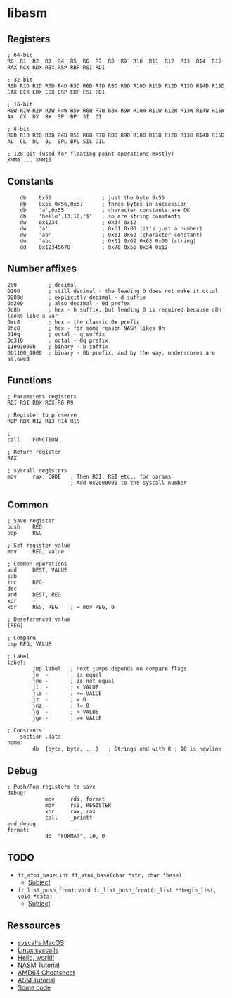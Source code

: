 # libasm

## Registers

```
; 64-bit
R0  R1  R2  R3  R4  R5  R6  R7  R8  R9  R10  R11  R12  R13  R14  R15
RAX RCX RDX RBX RSP RBP RSI RDI

; 32-bit
R0D R1D R2D R3D R4D R5D R6D R7D R8D R9D R10D R11D R12D R13D R14D R15D
EAX ECX EDX EBX ESP EBP ESI EDI

; 16-bit
R0W R1W R2W R3W R4W R5W R6W R7W R8W R9W R10W R11W R12W R13W R14W R15W
AX  CX  DX  BX  SP  BP  SI  DI

; 8-bit
R0B R1B R2B R3B R4B R5B R6B R7B R8B R9B R10B R11B R12B R13B R14B R15B
AL  CL  DL  BL  SPL BPL SIL DIL

; 128-bit (used for floating point operations mostly)
XMM0 ... XMM15
```

## Constants

```
	db    0x55                ; just the byte 0x55
	db    0x55,0x56,0x57      ; three bytes in succession
	db    'a',0x55            ; character constants are OK
	db    'hello',13,10,'$'   ; so are string constants
	dw    0x1234              ; 0x34 0x12
	dw    'a'                 ; 0x61 0x00 (it's just a number)
	dw    'ab'                ; 0x61 0x62 (character constant)
	dw    'abc'               ; 0x61 0x62 0x63 0x00 (string)
	dd    0x12345678          ; 0x78 0x56 0x34 0x12
```

## Number affixes

```
200          ; decimal
0200         ; still decimal - the leading 0 does not make it octal
0200d        ; explicitly decimal - d suffix
0d200        ; also decimal - 0d prefex
0c8h         ; hex - h suffix, but leading 0 is required because c8h looks like a var
0xc8         ; hex - the classic 0x prefix
0hc8         ; hex - for some reason NASM likes 0h
310q         ; octal - q suffix
0q310        ; octal - 0q prefix
11001000b    ; binary - b suffix
0b1100_1000  ; binary - 0b prefix, and by the way, underscores are allowed
```

## Functions

```
; Parameters registers
RDI RSI RDX RCX R8 R9

; Register to preserve
RBP RBX R12 R13 R14 R15

;
call	FUNCTION

; Return register
RAX

; syscall registers
mov		rax, CODE	; Then RDI, RSI etc.. for params
					; Add 0x2000000 to the syscall number
```

## Common

```
; Save register
push	REG
pop		REG

; Set register value
mov		REG, value

; Common operations
add		DEST, VALUE
sub		-
inc		REG
dec		-
and		DEST, REG
xor		-
xor		REG, REG	; = mov	REG, 0

; Dereferenced value
[REG]

; Compare
cmp	REG, VALUE

; Label
label:
		jmp	label	; next jumps depends on compare flags
		je	-		; is equal
		jne	-		; is not equal
		jl	-		; < VALUE
		jle	-		; <= VALUE
		jz	-		; = 0
		jnz	-		; != 0
		jg	-		; > VALUE
		jge	-		; >= VALUE

; Constants
	section	.data
name:
		db	{byte, byte, ...}	; Strings end with 0 ; 10 is newline
```
## Debug

```x64
; Push/Pop registers to save
debug:
			mov		rdi, format
			mov		rsi, REGISTER
			xor     rax, rax
			call	_printf
end_debug:
format:
        	db  "FORMAT", 10, 0
```

## TODO

* ``ft_atoi_base``: ``int ft_atoi_base(char *str, char *base)``
	* [Subject](https://cdn.intra.42.fr/pdf/pdf/1763/fr.subject.pdf)
* ``ft_list_push_front``: ``void ft_list_push_front(t_list **begin_list, void *data)``
	* [Subject](https://cdn.intra.42.fr/pdf/pdf/6483/fr.subject.pdf)

## Ressources

* [syscalls MacOS](https://opensource.apple.com/source/xnu/xnu-1504.3.12/bsd/kern/syscalls.master)
* [Linux syscalls](https://blog.rchapman.org/posts/Linux_System_Call_Table_for_x86_64/)
* [Hello, world!](https://gist.github.com/FiloSottile/7125822)
* [NASM Tutorial](https://cs.lmu.edu/~ray/notes/nasmtutorial/)
* [AMD64 Cheatsheet](http://web.archive.org/web/20160801075139/www.x86-64.org/documentation/abi.pdf)
* [ASM Tutorial](https://github.com/0xAX/asm)
* [Some code](https://www.conradk.com/codebase/2017/06/06/x86-64-assembly-from-scratch/)
